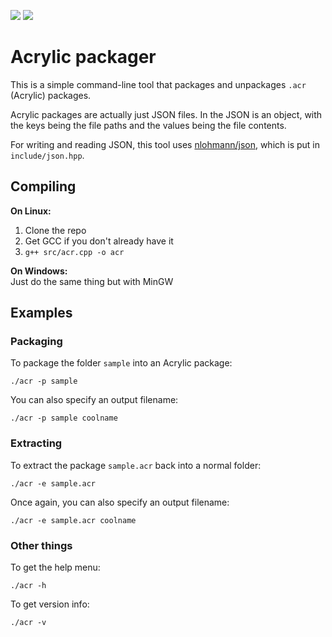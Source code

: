 
![](https://img.shields.io/badge/stable-0.1.1-f65) ![](https://img.shields.io/github/license/acrylic-os/packager)

# Acrylic packager

This is a simple command-line tool that packages and unpackages `.acr` (Acrylic) packages.

Acrylic packages are actually just JSON files. In the JSON is an object, with the keys being the file paths and the values being the file contents.

For writing and reading JSON, this tool uses [nlohmann/json](https://github.com/nlohmann/json), which is put in `include/json.hpp`.

## Compiling

**On Linux:**
1. Clone the repo
2. Get GCC if you don't already have it
3. `g++ src/acr.cpp -o acr`

**On Windows:**\
Just do the same thing but with MinGW

## Examples

### Packaging

To package the folder `sample` into an Acrylic package:
```
./acr -p sample
```

You can also specify an output filename:
```
./acr -p sample coolname
```

### Extracting

To extract the package `sample.acr` back into a normal folder:
```
./acr -e sample.acr
```

Once again, you can also specify an output filename:
```
./acr -e sample.acr coolname
```

### Other things

To get the help menu:
```
./acr -h
```

To get version info:
```
./acr -v
```


